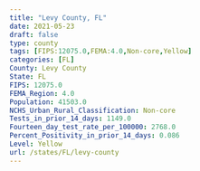 ```yaml
---
title: "Levy County, FL"
date: 2021-05-23
draft: false
type: county
tags: [FIPS:12075.0,FEMA:4.0,Non-core,Yellow]
categories: [FL]
County: Levy County
State: FL
FIPS: 12075.0
FEMA_Region: 4.0
Population: 41503.0
NCHS_Urban_Rural_Classification: Non-core
Tests_in_prior_14_days: 1149.0
Fourteen_day_test_rate_per_100000: 2768.0
Percent_Positivity_in_prior_14_days: 0.086
Level: Yellow
url: /states/FL/levy-county
---
```



